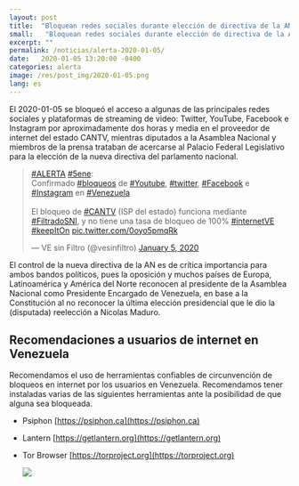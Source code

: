 ```yaml
---
layout: post
title:  "Bloquean redes sociales durante elección de directiva de la AN"
small:   "Bloquean redes sociales durante elección de directiva de la AN"
excerpt: ""
permalink: /noticias/alerta-2020-01-05/
date:   2020-01-05 13:20:00 -0400
categories: alerta
image: /res/post_img/2020-01-05.png
lang: es
---
```


<!-- ![Cover image](/res/post_img/2019-11-16-b.png) -->

El 2020-01-05 se bloqueó el acceso a algunas de las principales redes sociales y plataformas de streaming de video: Twitter, YouTube, Facebook e Instagram por aproximadamente dos horas y media en el proveedor de internet del estado CANTV, mientras diputados a la Asamblea Nacional y miembros de la prensa trataban de acercarse al Palacio Federal Legislativo para la elección de la nueva directiva del parlamento nacional.

<blockquote class="twitter-tweet" data-lang="en"><p lang="es" dir="ltr"><a href="https://twitter.com/hashtag/ALERTA?src=hash&amp;ref_src=twsrc%5Etfw">#ALERTA</a> <a href="https://twitter.com/hashtag/5ene?src=hash&amp;ref_src=twsrc%5Etfw">#5ene</a>: <br>Confirmado <a href="https://twitter.com/hashtag/bloqueos?src=hash&amp;ref_src=twsrc%5Etfw">#bloqueos</a> de <a href="https://twitter.com/hashtag/Youtube?src=hash&amp;ref_src=twsrc%5Etfw">#Youtube</a>, <a href="https://twitter.com/hashtag/twitter?src=hash&amp;ref_src=twsrc%5Etfw">#twitter</a>, <a href="https://twitter.com/hashtag/Facebook?src=hash&amp;ref_src=twsrc%5Etfw">#Facebook</a> e <a href="https://twitter.com/hashtag/Instagram?src=hash&amp;ref_src=twsrc%5Etfw">#Instagram</a> en <a href="https://twitter.com/hashtag/Venezuela?src=hash&amp;ref_src=twsrc%5Etfw">#Venezuela</a><br><br>El bloqueo de <a href="https://twitter.com/hashtag/CANTV?src=hash&amp;ref_src=twsrc%5Etfw">#CANTV</a> (ISP del estado) funciona mediante <a href="https://twitter.com/hashtag/FiltradoSNI?src=hash&amp;ref_src=twsrc%5Etfw">#FiltradoSNI</a>, y no tiene una tasa de bloqueo de 100% <a href="https://twitter.com/hashtag/internetVE?src=hash&amp;ref_src=twsrc%5Etfw">#internetVE</a> <a href="https://twitter.com/hashtag/keepItOn?src=hash&amp;ref_src=twsrc%5Etfw">#keepItOn</a> <a href="https://t.co/0oyo5pmqRk">pic.twitter.com/0oyo5pmqRk</a></p>&mdash; VE sin Filtro (@vesinfiltro) <a href="https://twitter.com/vesinfiltro/status/1213809726359781376?ref_src=twsrc%5Etfw">January 5, 2020</a></blockquote> <script async src="https://platform.twitter.com/widgets.js" charset="utf-8"></script>

El control de la nueva directiva de la AN es de crítica importancia para ambos bandos políticos, pues la oposición y muchos países de Europa, Latinoamérica y América del Norte reconocen al presidente de la Asamblea Nacional como Presidente Encargado de Venezuela, en base a la Constitución al no reconocer la última elección presidencial que le dio la (disputada) reelección a Nicolas Maduro.


## Recomendaciones a usuarios de internet en Venezuela

Recomendamos el uso de herramientas confiables de circunvención de
bloqueos en internet por los usuarios en Venezuela. Recomendamos tener instaladas varias de las
siguientes herramientas ante la posibilidad de que alguna sea bloqueada.

-   Psiphon [https://psiphon.ca](https://psiphon.ca)

-   Lantern [https://getlantern.org](https://getlantern.org)

-   Tor Browser [https://torproject.org](https://torproject.org)

    ![](/res/img/tecnicas_evadir_bloqueos.png)
